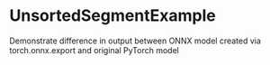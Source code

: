 # UnsortedSegmentExample
Demonstrate difference in output between ONNX model created via torch.onnx.export and original PyTorch model
